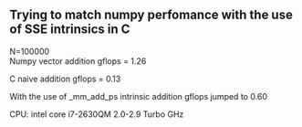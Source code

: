 ## Trying to match numpy perfomance with the use of SSE intrinsics in C 


N=100000 <br>
Numpy vector addition gflops = 1.26

C naive addition gflops = 0.13 <br>


With the use of _mm_add_ps intrinsic addition gflops jumped to 0.60 <br>

CPU: intel core i7-2630QM 2.0-2.9 Turbo GHz
